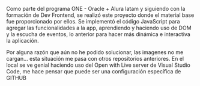 Como parte del programa ONE - Oracle + Alura latam y siguiendo con la formación de Dev Frontend, se realizó este proyecto donde el material base fue proporcionado por ellos.
Se implementó el código JavaScript para agregar las funcionalidades a la app, aprendiendo y haciendo uso de DOM y la escucha de eventos, lo anterior para hacer más dinámica e interactiva la aplicación.



Por alguna razón que aún no he podido solucionar, las imagenes no me cargan... esta situación me pasa con otros repositorios anteriores. En el local se ve genial haciendo uso del Open with Live server de Visual Studio Code, me hace pensar que puede ser una configuración específica de GITHUB
